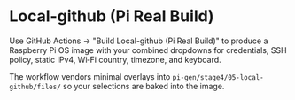 # Local-github (Pi Real Build)

Use GitHub Actions -> "Build Local-github (Pi Real Build)" to produce a Raspberry Pi OS image
with your combined dropdowns for credentials, SSH policy, static IPv4, Wi‑Fi country, timezone, and keyboard.

The workflow vendors minimal overlays into `pi-gen/stage4/05-local-github/files/` so your selections
are baked into the image.
